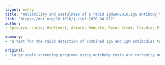 ```yaml
---
layout: entry
title: "Reliability and usefulness of a rapid IgM&#x2010;IgG antibody test for the diagnosis of SARS-CoV-2 infection: a preliminary report"
link: "https://doi.org/10.1016/j.jinf.2020.04.022"
author:
- Spicuzza, Lucia; Montineri, Arturo; Manuele, Rosa; Crimi, Claudia; Pistorio, Maria P.; Campisi, Raffaele; Vancheri, Carlo; Crimi, Nunzio

summary:
- "a test for the rapid detection of combined IgG and IgM antibodies to SARS-CoV-2 in human blood, serum/plasma has become available. We enrolled a total of 30 patients admitted to the Infectious Disease Covid 19 Unit or to the Pneumology Unit (Azienda UO Policlinico-San Marco, Catania) and 7 healthy controls."

original:
- "Large-scale screening programs using antibody tests are currently under evaluation by different governments. Recently, a test for the rapid detection of combined IgG and IgM antibodies to SARS-CoV-2 in human blood, serum/plasma has become available.6 As soon as the kits were commercially available, we assessed the reliability and usefulness of the 2019-nCoV IgG/IgM Antibody Rapid Test Kit (Beijing Diagreat Biotechnologies Co., Ltd) in patients with confirmed Covid 19 and in a small sample of patients with suspected disease, who were screened to be admitted to either a Covid 19 Unit or to a non Covid 19 ward. We enrolled a total of 30 patients admitted to the Infectious Disease Covid 19 Unit or to the Pneumology Unit (Azienda UO Policlinico-San Marco, Catania) and 7 healthy controls. The study population was divided in three groups: In the group with suspected Covid 19, which was anyway very small, we found mainly a consistency between negative molecular and negative antibody test. However, the antibody test was performed earlier, compared to the group with confirmed disease (median 9 days vs 18 days) and this may have biased these results, so that we will further test these patients. To our opinion this antibody test is quite reliable and useful, since it has the advantage to be a point-of-care test that gives a response within minutes. In those patients presenting with a discrepancy between the clinical/radiological feature and the molecular test, the rapid antibody detection might be an additional element helping the clinician to make a correct diagnosis. This is true, as long as the test is not performed within the first days of symptoms onset. Indeed, further studies are granted to investigate both the diagnostic and the screening value of this test."
---
```


